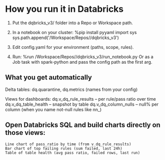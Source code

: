 # How you run it in Databricks

  1. Put the dqbricks_v3/ folder into a Repo or Workspace path.
  
  2. In a notebook on your cluster:
       %pip install pyyaml
      import sys
      sys.path.append('/Workspace/Repos/<you>/dqbricks_v3')
  3. Edit config.yaml for your environment (paths, scope, rules).
  4. Run:
     %run /Workspace/Repos/<you>/dqbricks_v3/run_notebook.py
     Or as a Job task with spark-python and pass the config path as the first arg.
## What you get automatically
  Delta tables: dq.quarantine, dq.metrics (names from your config)
  
  Views for dashboards:
      dq.v_dq_rule_results – per rule/pass ratio over time
      dq.v_dq_table_health – snapshot by table
      dq.v_dq_column_nulls – null% per column (when you name not-null rules like nn_<col>)

## Open Databricks SQL and build charts directly on those views:
    Line chart of pass_ratio by time (from v_dq_rule_results)
    Bar chart of top failing rules (sum failed, last 24h)
    Table of table health (avg pass ratio, failed rows, last run)

